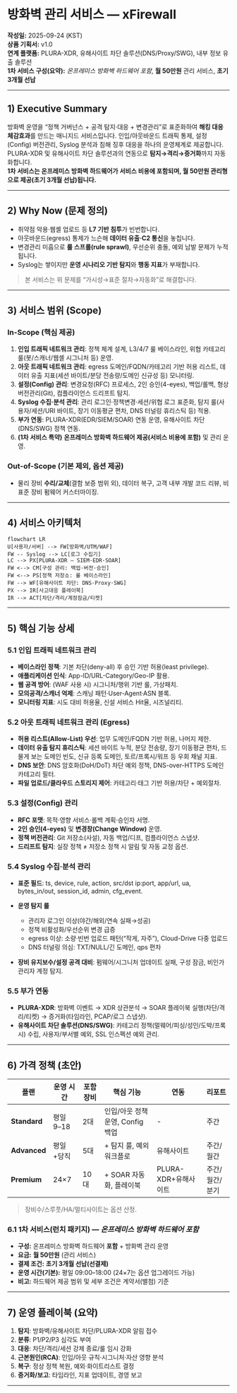 # 방화벽 관리 서비스 — xFirewall

**작성일:** 2025-09-24 (KST)  
**상품 기획서:** v1.0  
**연계 플랫폼:** PLURA-XDR, 유해사이트 차단 솔루션(DNS/Proxy/SWG), 내부 정보 유출 솔루션  
**1차 서비스 구성(요약):** *온프레미스 방화벽 하드웨어 포함*, **월 50만원** 관리 서비스, **초기 3개월 선납**  

---

## 1) Executive Summary

방화벽 운영을 “정책 거버넌스 + 공격 탐지·대응 + 변경관리”로 표준화하여 **해킹 대응 체감효과**를 만드는 매니지드 서비스입니다. 인입/아웃바운드 트래픽 통제, 설정(Config) 버전관리, Syslog 분석과 침해 징후 대응을 하나의 운영체계로 제공합니다. PLURA-XDR 및 유해사이트 차단 솔루션과의 연동으로 **탐지→격리→증거화**까지 자동화합니다.  
**1차 서비스는 온프레미스 방화벽 하드웨어가 서비스 비용에 포함되며, 월 50만원 관리형으로 제공(초기 3개월 선납)됩니다.**

---

## 2) Why Now (문제 정의)

* 취약점 악용·웹셸 업로드 등 **L7 기반 침투**가 빈번합니다.
* 아웃바운드(egress) 통제가 느슨해 **데이터 유출·C2 통신**을 놓칩니다.
* 변경관리 미흡으로 **룰 스프롤(rule sprawl)**, 우선순위 충돌, 예외 남발 문제가 누적됩니다.
* Syslog는 쌓이지만 **운영 시나리오 기반 탐지**와 **행동 지표**가 부재합니다.

> 본 서비스는 위 문제를 “가시성→표준 절차→자동화”로 해결합니다.

---

## 3) 서비스 범위 (Scope)

### In-Scope (핵심 제공)

1. **인입 트래픽 네트워크 관리**: 정책 체계 설계, L3/4/7 룰 베이스라인, 위협 카테고리 룰(봇/스캐너/웹셸 시그니처 등) 운영.
2. **아웃 트래픽 네트워크 관리**: egress 도메인/FQDN/카테고리 기반 허용 리스트, 데이터 유출 지표(세션 바이트/분당 전송량/도메인 신규성 등) 모니터링.
3. **설정(Config) 관리**: 변경요청(RFC) 프로세스, 2인 승인(4-eyes), 백업/롤백, 형상 버전관리(Git), 컴플라이언스 드리프트 탐지.
4. **Syslog 수집·분석 관리**: 관리 로그인·정책변경·세션/위협 로그 표준화, 탐지 룰(사용자/세션/URI 바이트, 장기 이동평균 편차, DNS 터널링 휴리스틱 등) 적용.
5. **부가 연동**: PLURA-XDR(EDR/SIEM/SOAR) 연동 운영, 유해사이트 차단(DNS/SWG) 정책 연동.
6. **(1차 서비스 특약)** **온프레미스 방화벽 하드웨어 제공(서비스 비용에 포함)** 및 관리 운영.

### Out-of-Scope (기본 제외, 옵션 제공)

* 물리 장비 **수리/교체**(결함 보증 범위 외), 데이터 복구, 고객 내부 개발 코드 리뷰, 비표준 장비 펌웨어 커스터마이징.

---

## 4) 서비스 아키텍처

```mermaid
flowchart LR
U[사용자/서버] --> FW[방화벽/UTM/WAF]
FW -- Syslog --> LC[로그 수집기]
LC --> PX[PLURA-XDR — SIEM·EDR·SOAR]
FW <--> CM[구성 관리: 백업·버전·승인]
FW <--> PS[정책 저장소: 룰 베이스라인]
FW --> WF[유해사이트 차단: DNS·Proxy·SWG]
PX --> IR[사고대응 플레이북]
IR --> ACT[차단/격리/계정잠금/티켓]
```

---

## 5) 핵심 기능 상세

### 5.1 인입 트래픽 네트워크 관리

* **베이스라인 정책**: 기본 차단(deny-all) 후 승인 기반 허용(least privilege).
* **애플리케이션 인식**: App-ID/URL-Category/Geo-IP 활용.
* **웹 공격 방어**: (WAF 사용 시) 시그니처/행위 기반 룰, 가상패치.
* **모의공격/스캐너 억제**: 스캐닝 패턴·User-Agent·ASN 블록.
* **모니터링 지표**: 시도 대비 허용율, 신설 서비스 Hit율, 시즈널리티.

### 5.2 아웃 트래픽 네트워크 관리 (Egress)

* **허용 리스트(Allow-List) 우선**: 업무 도메인/FQDN 기반 허용, 나머지 제한.
* **데이터 유출 탐지 휴리스틱**: 세션 바이트 누적, 분당 전송량, 장기 이동평균 편차, 드물게 보는 도메인 빈도, 신규 등록 도메인, 토르/프록시/워프 등 우회 채널 지표.
* **DNS 보안**: DNS 암호화(DoH/DoT) 차단 예외 정책, DNS-over-HTTPS 도메인 카테고리 필터.
* **파일 업로드/클라우드 스토리지 제어**: 카테고리·태그 기반 허용/차단 + 예외절차.

### 5.3 설정(Config) 관리

* **RFC 포맷**: 목적·영향 서비스·롤백 계획·승인자 서명.
* **2인 승인(4-eyes)** 및 **변경창(Change Window)** 운영.
* **정책 버전관리**: Git 저장소(사설), 자동 백업/디프, 컴플라이언스 스냅샷.
* **드리프트 탐지**: 실장 정책 ≠ 저장소 정책 시 알림 및 자동 교정 옵션.

### 5.4 Syslog 수집·분석 관리

* **표준 필드**: ts, device, rule, action, src/dst ip\:port, app/url, ua, bytes\_in/out, session\_id, admin, cfg\_event.
* **운영 탐지 룰**

  * 관리자 로그인 이상(야간/해외/연속 실패→성공)
  * 정책 비활성화/우선순위 변경 급증
  * egress 이상: 소량·빈번 업로드 패턴(“작게, 자주”), Cloud-Drive 다중 업로드
  * DNS 터널링 의심: TXT/NULL/긴 도메인, qps 편차
* **장비 유지보수/설정 공격 대비**: 펌웨어/시그니처 업데이트 실패, 구성 잠금, 비인가 관리자 계정 탐지.

### 5.5 부가 연동

* **PLURA-XDR**: 방화벽 이벤트 → XDR 상관분석 → SOAR 플레이북 실행(차단/격리/티켓) → 증거화(타임라인, PCAP/로그 스냅샷).
* **유해사이트 차단 솔루션(DNS/SWG)**: 카테고리 정책(멀웨어/피싱/성인/도박/프록시) 수립, 사용자/부서별 예외, SSL 인스펙션 예외 관리.


---

## 6) 가격 정책 (초안)

| 플랜           | 운영 시간   | 포함 장비 | 핵심 기능                  | 연동              | 리포트      |
| ------------ | ------- | ----- | ---------------------- | --------------- | -------- |
| **Standard** | 평일 9–18 | 2대    | 인입/아웃 정책 운영, Config 백업 | -               | 주간       |
| **Advanced** | 평일+당직   | 5대    | + 탐지 룰, 예외 워크플로        | 유해사이트           | 주간/월간    |
| **Premium**  | 24×7    | 10대   | + SOAR 자동화, 플레이북       | PLURA-XDR+유해사이트 | 주간/월간/분기 |

> 장비수/스루풋/HA/멀티사이트는 옵션 산정.

### 6.1 **1차 서비스(런치 패키지)** — *온프레미스 방화벽 하드웨어 포함*

* **구성:** 온프레미스 방화벽 하드웨어 **포함** + 방화벽 관리 운영
* **요금:** **월 50만원** (관리 서비스)
* **결제 조건:** **초기 3개월 선납(선결제)**
* **운영 시간(기본):** 평일 09:00–18:00 (24×7는 옵션 업그레이드 가능)
* **비고:** 하드웨어 제공 범위 및 세부 조건은 계약서(별첨) 기준

---

## 7) 운영 플레이북 (요약)

1. **탐지**: 방화벽/유해사이트 차단/PLURA-XDR 알림 접수
2. **분류**: P1/P2/P3 심각도 부여
3. **대응**: 차단/격리/세션 강제 종료/룰 임시 강화
4. **근본원인(RCA)**: 인입/아웃 규칙·시그니처·자산 영향 분석
5. **복구**: 정상 정책 복원, 예외·화이트리스트 결정
6. **증거화/보고**: 타임라인, 지표 업데이트, 경영 보고

---

